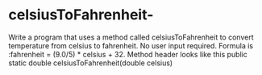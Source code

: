 # celsiusToFahrenheit-
Write a program that uses a method called celsiusToFahrenheit to convert temperature from celsius to fahrenheit. No user input required. Formula is :fahrenheit = (9.0/5) * celsius + 32. Method header looks like this public static double celsiusToFahrenheit(double celsius)
